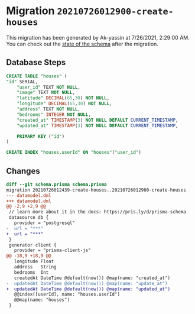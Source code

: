 # Migration `20210726012900-create-houses`

This migration has been generated by Ak-yassin at 7/26/2021, 2:29:00 AM.
You can check out the [state of the schema](./schema.prisma) after the migration.

## Database Steps

```sql
CREATE TABLE "houses" (
"id" SERIAL,
    "user_id" TEXT NOT NULL,
    "image" TEXT NOT NULL,
    "latitude" DECIMAL(65,30) NOT NULL,
    "longitude" DECIMAL(65,30) NOT NULL,
    "address" TEXT NOT NULL,
    "bedrooms" INTEGER NOT NULL,
    "created_at" TIMESTAMP(3) NOT NULL DEFAULT CURRENT_TIMESTAMP,
    "updated_at" TIMESTAMP(3) NOT NULL DEFAULT CURRENT_TIMESTAMP,

    PRIMARY KEY ("id")
)

CREATE INDEX "houses.userId" ON "houses"("user_id")
```

## Changes

```diff
diff --git schema.prisma schema.prisma
migration 20210726012439-create-houses..20210726012900-create-houses
--- datamodel.dml
+++ datamodel.dml
@@ -2,9 +2,9 @@
 // learn more about it in the docs: https://pris.ly/d/prisma-schema
 datasource db {
   provider = "postgresql"
-  url = "***"
+  url = "***"
 }
 generator client {
   provider = "prisma-client-js"
@@ -18,9 +18,9 @@
   longitude Float
   address   String
   bedrooms  Int
   createdAt DateTime @default(now()) @map(name: "created_at")
-  updatedAt DateTime @default(now()) @map(name: "update_at")
+  updatedAt DateTime @default(now()) @map(name: "updated_at")
   @@index([userId], name: "houses.userId")
   @@map(name: "houses")
 }
```


